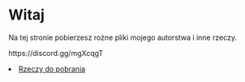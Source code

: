 <html>
<body>
<h1>Witaj</h1>
<p>Na tej stronie pobierzesz rożne pliki mojego autorstwa i inne rzeczy.</p>
<p>https://discord.gg/mgXcqgT</p>
</body>
</html>
<li class="menu-item menu-item-downloads"> <a href="/Rzeczy-do-pobrania" rel="section"><i class="menu-item-icon fa fa-fw fa-downloads"></i>Rzeczy do pobrania</a>
